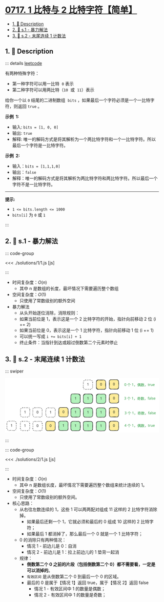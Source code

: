 # [0717. 1 比特与 2 比特字符【简单】](https://github.com/tnotesjs/TNotes.leetcode/tree/main/notes/0717.%201%20%E6%AF%94%E7%89%B9%E4%B8%8E%202%20%E6%AF%94%E7%89%B9%E5%AD%97%E7%AC%A6%E3%80%90%E7%AE%80%E5%8D%95%E3%80%91)

<!-- region:toc -->

- [1. 📝 Description](#1--description)
- [2. 🎯 s.1 - 暴力解法](#2--s1---暴力解法)
- [3. 🎯 s.2 - 末尾连续 1 计数法](#3--s2---末尾连续-1-计数法)

<!-- endregion:toc -->

## 1. 📝 Description

::: details [leetcode](https://leetcode.cn/problems/1-bit-and-2-bit-characters/)

有两种特殊字符：

- 第一种字符可以用一比特  `0` 表示
- 第二种字符可以用两比特（`10`  或  `11`）表示

给你一个以 `0` 结尾的二进制数组  `bits` ，如果最后一个字符必须是一个一比特字符，则返回 `true` 。

**示例  1:**

- 输入: `bits = [1, 0, 0]`
- 输出: `true`
- 解释: 唯一的解码方式是将其解析为一个两比特字符和一个一比特字符。所以最后一个字符是一比特字符。

**示例  2:**

- 输入：`bits = [1,1,1,0]`
- 输出：`false`
- 解释：唯一的解码方式是将其解析为两比特字符和两比特字符。所以最后一个字符不是一比特字符。

---

**提示:**

- `1 <= bits.length <= 1000`
- `bits[i]` 为 `0` 或 `1`

:::

## 2. 🎯 s.1 - 暴力解法

::: code-group

<<< ./solutions/1/1.js [js]

:::

- 时间复杂度：$O(n)$
  - 其中 n 是数组的长度，最坏情况下需要遍历整个数组
- 空间复杂度：$O(1)$
  - 只使用了常数级别的额外空间
- 暴力解法
  - 从头开始逐位消除，消除规则：
  - 如果当前位是 1，表示这是一个 2 比特字符的开始，指针向前移动 2 位 (i += 2)
  - 如果当前位是 0，表示这是一个 1 比特字符，指针向前移动 1 位 (i += 1)
  - 可以统一写成 `i += bits[i] + 1`
  - 终止条件：当指针到达或超过倒数第二个元素时停止

## 3. 🎯 s.2 - 末尾连续 1 计数法

::: swiper

![连续 1 计数法](./assets/2.svg)

:::

::: code-group

<<< ./solutions/2/1.js [js]

:::

- 时间复杂度：$O(n)$
  - 其中 n 是数组长度，最坏情况下需要遍历整个数组来统计连续的 1。
- 空间复杂度：$O(1)$
  - 只使用了常数级别的额外空间。
- 核心思路：
  - 从右往左数连续的 1，这些 1 可以两两配对组成 11 这样的 2 比特字符消除掉。
    - 如果最后还剩一个 1，它就必须和最后的 0 组成 10 这样的 2 比特字符；
    - 如果最后 1 都消掉了，那么最后一个 0 就是一个 1 比特字符；
  - 0 的消除只有两种情况：
    - 情况 1 - 前边儿是 0：自消
    - 情况 2 - 前边儿是 1：拉上前边儿的 1 垫背一起消
  - 规律：
    - **倒数第二个 0 之前的片段（包括倒数第二个 0）都不需要看，一定是可以消掉的**。
    - `有效区间` 是从倒数第二个 0 到最后一个 0 的区域。
    - 最后的 0 是属于【情况 1】返回 true，属于【情况 2】返回 false
      - 情况 1 - 有效区间中 1 的数量是偶数；
      - 情况 2 - 有效区间中 1 的数量是奇数；
